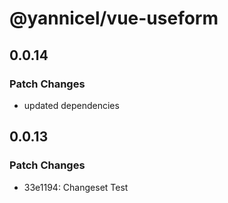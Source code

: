 # @yannicel/vue-useform

## 0.0.14

### Patch Changes

- updated dependencies

## 0.0.13

### Patch Changes

- 33e1194: Changeset Test
